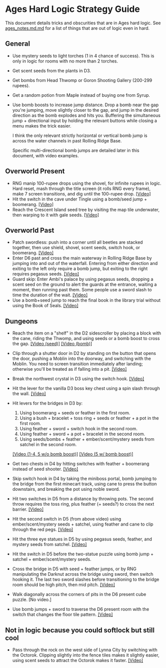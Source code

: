 # Ages Hard Logic Strategy Guide

This document details tricks and obscurities that are in Ages hard logic.
See
[ages_notes.md.md](https://github.com/jangler/oracles-randomizer/blob/doc/ages_notes.md)
for a list of things that are out of logic even in hard.

## General

- Use mystery seeds to light torches (1 in 4 chance of success). This is only
  in logic for rooms with no more than 2 torches.
- Get scent seeds from the plants in D3.
- Get bombs from Head Thwomp or Goron Shooting Gallery (200-299 rupees).
- Get a random potion from Maple instead of buying one from Syrup.
- Use bomb boosts to increase jump distance. Drop a bomb near the gap you're
  jumping, move slightly closer to the gap, and jump in the desired direction
  as the bomb explodes and hits you. Buffering the simultaneous jump +
  directional input by holding the relevant buttons while closing a menu makes
  the trick easier.

  I think the only relevant strictly horizontal or vertical bomb jump is across
  the water channels in past Rolling Ridge Base.

  Specific multi-directional bomb jumps are detailed later in this document,
  with video examples.

## Overworld Present

- RNG manip 100-rupee drops using the shovel, for infinite rupees in logic.
  Hard reset, mash through the title screen (it rolls RNG every frame), make 7
  screen transitions, and dig until the 100-rupee drop.
  [[Video]](https://streamable.com/qowrs)
- Hit the switch in the cave under Tingle using a bomb/seed jump + boomerang.
  [[Video]](https://streamable.com/ly1vn)
- Reach the Crescent Island seed tree by visiting the map tile underwater, then
  warping to it with gale seeds. [[Video]](https://streamable.com/4bwyq)

## Overworld Past

- Patch swordless: push into a corner until all beetles are stacked together,
  then use shield, shovel, scent seeds, switch hook, or boomerang.
  [[Video]](https://streamable.com/iznvd)
- Enter D6 past and cross the main waterway in Rolling Ridge Base by jumping
  into and out of the waterfall. Entering from either direction and exiting to
  the left only require a bomb jump, but exiting to the right requires pegasus
  seeds. [[Video]](https://streamable.com/sk6r3)
- Guard skip: Enter Ambi's palace by using pegasus seeds, dropping a scent seed
  on the ground to alert the guards at the entrance, waiting a moment, then
  running past them. Some people use a sword slash to time the duration of the
  wait. [[Video]](https://streamable.com/68dd7)
- Use a bomb+seed jump to reach the final book in the library trial without
  using the Book of Seals. [[Video]](https://streamable.com/jkv19)

## Dungeons

- Reach the item on a "shelf" in the D2 sidescroller by placing a block with
  the cane, riding the Thwomp, and using seeds or a bomb boost to cross the
  gap. [[Video (seed)]](https://streamable.com/t88r7)
  [[Video (bomb)]](https://www.youtube.com/watch?v=2BwkmYC3mt0)
- Clip through a shutter door in D2 by standing on the button that opens the
  door, pushing a Moblin into the doorway, and switching with the Moblin. You
  need to screen transition immediately after landing; otherwise you'll be
  treated as if falling into a pit. [[Video]](https://streamable.com/jqquv)
- Break the northwest crystal in D3 using the switch hook.
  [[Video]](https://streamable.com/e3qgf)
- Hit the lever for the vanilla D3 boss key chest using a spin slash through
  the wall. [[Video]](https://streamable.com/glehv)
- Hit levers for the bridges in D3 by:
	1. Using boomerang + seeds or feather in the first room.
	2. Using a bush + bracelet + toss ring + seeds or feather + a pot in the
	   first room.
	3. Using feather + sword + switch hook in the second room.
	4. Using feather + sword + a pot + bracelet in the second room.
	5. Using seeds/bombs + feather + ember/scent/mystery seeds from satchel in
	   the second room.

  [[Video (1-4, 5 w/o bomb boost)]](https://streamable.com/6uo8u)
  [[Video (5 w/ bomb boost)]](https://clips.twitch.tv/LazyImpartialLadiesMVGame)
- Get two chests in D4 by hitting switches with feather + boomerang instead of
  seed shooter. [[Video]](https://streamable.com/2behr)
- Skip switch hook in D4 by taking the miniboss portal, bomb jumping to the
  bridge from the first minecart track, using cane to press the button
  downstairs, and breaking the pot using noble sword.
- Hit two switches in D5 from a distance by throwing pots. The second throw
  requires the toss ring, plus feather (+ seeds?) to cross the next barrier.
  [[Video]](https://streamable.com/b9xp3)
- Hit the second switch in D5 (from above video) using ember/scent/mystery
  seeds + satchel, using feather and cane to clip through the red pegs.
  [[Video]](https://clips.twitch.tv/RefinedBlightedPuffinPupper)
- Hit the three eye statues in D5 by using pegasus seeds, feather, and
  mystery seeds from satchel. [[Video]](https://streamable.com/hbyt6)
- Hit the switch in D5 before the two-statue puzzle using bomb jump + satchel +
  ember/scent/mystery seeds.
- Cross the bridge in D5 with seed + feather jumps, or by RNG manipulating the
  Darknut across the bridge using sword, then switch hooking it. The last two
  sword slashes before transitioning to the bridge room should be high pitch,
  then mid pitch. [[Video]](https://streamable.com/guma6)
- Walk diagonally across the corners of pits in the D6 present cube puzzle. [No
  video.]
- Use bomb jumps + sword to traverse the D6 present room with the switch that
  changes the floor tile pattern. [[Videp]](https://youtu.be/EqXjIhgYo1A)

## Not in logic because you could softlock but still cool

- Pass through the rock on the west side of Lynna City by switching with the
  Octorok. Clipping slightly into the fence tiles makes it slightly easier,
  using scent seeds to attract the Octorok makes it faster.
  [[Video]](https://streamable.com/3r6uv)

